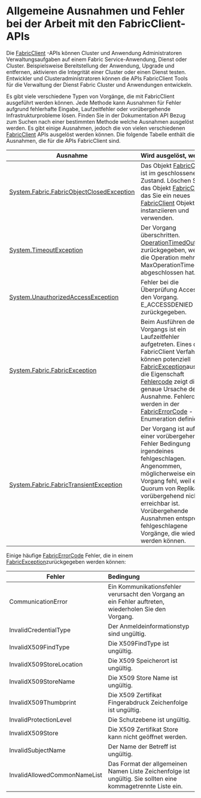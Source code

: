 <properties
   pageTitle="Allgemeine FabricClient Ausnahmen | Microsoft Azure"
   description="Beschreibt die allgemeine Ausnahmen und Fehler, die durch die APIs FabricClient beim Ausführen der Anwendung und Cluster Management Vorgänge ausgelöst werden können."
   services="service-fabric"
   documentationCenter=".net"
   authors="rwike77"
   manager="timlt"
   editor=""/>

<tags
   ms.service="service-fabric"
   ms.devlang="dotnet"
   ms.topic="article"
   ms.tgt_pltfrm="NA"
   ms.workload="NA"
   ms.date="08/25/2016"
   ms.author="ryanwi"/>

# <a name="common-exceptions-and-errors-when-working-with-the-fabricclient-apis"></a>Allgemeine Ausnahmen und Fehler bei der Arbeit mit den FabricClient-APIs
Die [FabricClient](https://msdn.microsoft.com/library/system.fabric.fabricclient.aspx) -APIs können Cluster und Anwendung Administratoren Verwaltungsaufgaben auf einem Fabric Service-Anwendung, Dienst oder Cluster. Beispielsweise Bereitstellung der Anwendung, Upgrade und entfernen, aktivieren die Integrität einer Cluster oder einen Dienst testen. Entwickler und Clusteradministratoren können die APIs FabricClient Tools für die Verwaltung der Dienst Fabric Cluster und Anwendungen entwickeln.

Es gibt viele verschiedene Typen von Vorgänge, die mit FabricClient ausgeführt werden können.  Jede Methode kann Ausnahmen für Fehler aufgrund fehlerhafte Eingabe, Laufzeitfehler oder vorübergehende Infrastrukturprobleme lösen.  Finden Sie in der Dokumentation API Bezug zum Suchen nach einer bestimmten Methode welche Ausnahmen ausgelöst werden. Es gibt einige Ausnahmen, jedoch die von vielen verschiedenen [FabricClient](https://msdn.microsoft.com/library/system.fabric.fabricclient.aspx) APIs ausgelöst werden können. Die folgende Tabelle enthält die Ausnahmen, die für die APIs FabricClient sind.

|Ausnahme| Wird ausgelöst, wenn|
|---------|:-----------|
|[System.Fabric.FabricObjectClosedException](https://msdn.microsoft.com/library/system.fabric.fabricobjectclosedexception.aspx)|Das Objekt [FabricClient](https://msdn.microsoft.com/library/system.fabric.fabricclient.aspx) ist im geschlossenen Zustand. Löschen Sie das Objekt [FabricClient](https://msdn.microsoft.com/library/system.fabric.fabricclient.aspx) , das Sie ein neues [FabricClient](https://msdn.microsoft.com/library/system.fabric.fabricclient.aspx) Objekt instanziieren und verwenden. |
|[System.TimeoutException](https://msdn.microsoft.com/library/system.timeoutexception.aspx)|Der Vorgang überschritten. [OperationTimedOut](https://msdn.microsoft.com/library/system.fabric.fabricerrorcode.aspx) wird zurückgegeben, wenn die Operation mehr als MaxOperationTimeout abgeschlossen hat.|
|[System.UnauthorizedAccessException](https://msdn.microsoft.com/en-us/library/system.unauthorizedaccessexception.aspx)|Fehler bei die Überprüfung Access für den Vorgang. E_ACCESSDENIED zurückgegeben.|
|[System.Fabric.FabricException](https://msdn.microsoft.com/library/system.fabric.fabricexception.aspx)|Beim Ausführen des Vorgangs ist ein Laufzeitfehler aufgetreten. Eines der FabricClient Verfahren können potenziell [FabricException](https://msdn.microsoft.com/library/system.fabric.fabricexception.aspx)auslösen, die Eigenschaft [Fehlercode](https://msdn.microsoft.com/library/system.fabric.fabricexception.errorcode.aspx) zeigt die genaue Ursache der Ausnahme. Fehlercodes werden in der [FabricErrorCode](https://msdn.microsoft.com/library/system.fabric.fabricerrorcode.aspx) -Enumeration definiert.|
|[System.Fabric.FabricTransientException](https://msdn.microsoft.com/library/system.fabric.fabrictransientexception.aspx)|Der Vorgang ist aufgrund einer vorübergehenden Fehler Bedingung irgendeines fehlgeschlagen. Angenommen, möglicherweise ein Vorgang fehl, weil ein Quorum von Replikaten vorübergehend nicht erreichbar ist. Vorübergehende Ausnahmen entsprechen fehlgeschlagene Vorgänge, die wiederholt werden können.|

Einige häufige [FabricErrorCode](https://msdn.microsoft.com/library/system.fabric.fabricerrorcode.aspx) Fehler, die in einem [FabricException](https://msdn.microsoft.com/library/system.fabric.fabricexception.aspx)zurückgegeben werden können:

|Fehler| Bedingung|
|---------|:-----------|
|CommunicationError|Ein Kommunikationsfehler verursacht den Vorgang an ein Fehler auftreten, wiederholen Sie den Vorgang.|
|InvalidCredentialType|Der Anmeldeinformationstyp sind ungültig.|
|InvalidX509FindType|Die X509FindType ist ungültig.|
|InvalidX509StoreLocation|Die X509 Speicherort ist ungültig.|
|InvalidX509StoreName|Die X509 Store Name ist ungültig.|
|InvalidX509Thumbprint|Die X509 Zertifikat Fingerabdruck Zeichenfolge ist ungültig.|
|InvalidProtectionLevel|Die Schutzebene ist ungültig.|
|InvalidX509Store|Die X509 Zertifikat Store kann nicht geöffnet werden.|
|InvalidSubjectName|Der Name der Betreff ist ungültig.|
|InvalidAllowedCommonNameList|Das Format der allgemeinen Namen Liste Zeichenfolge ist ungültig. Sie sollten eine kommagetrennte Liste ein.|
